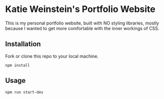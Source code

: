 # Katie Weinstein's Portfolio Website

This is my personal portfolio website, built with NO styling libraries, mostly because I wanted to get more comfortable with the inner workings of CSS.

## Installation

Fork or clone this repo to your local machine.

```
npm install
```


## Usage

```
npm run start-dev
```
